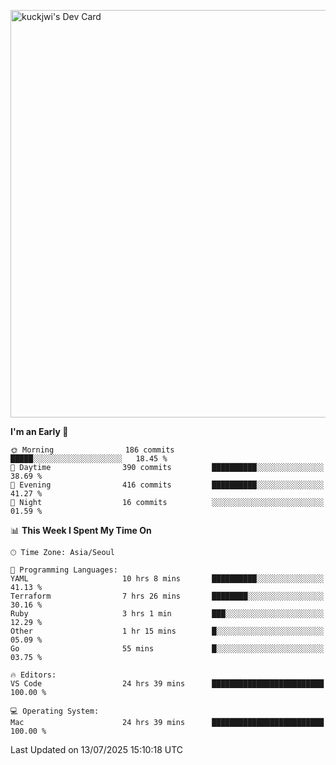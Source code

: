 <a href="https://app.daily.dev/kuckhwancho"><img src="https://api.daily.dev/devcards/v2/efef39c8028947428b3c0b486b9cd9b6.png?r=iz2&type=wide" width="652" alt="kuckjwi's Dev Card"/></a>

<!--START_SECTION:waka-->
**I'm an Early 🐤** 

```text
🌞 Morning                186 commits         █████░░░░░░░░░░░░░░░░░░░░   18.45 % 
🌆 Daytime                390 commits         ██████████░░░░░░░░░░░░░░░   38.69 % 
🌃 Evening                416 commits         ██████████░░░░░░░░░░░░░░░   41.27 % 
🌙 Night                  16 commits          ░░░░░░░░░░░░░░░░░░░░░░░░░   01.59 % 
```


📊 **This Week I Spent My Time On** 

```text
🕑︎ Time Zone: Asia/Seoul

💬 Programming Languages: 
YAML                     10 hrs 8 mins       ██████████░░░░░░░░░░░░░░░   41.13 % 
Terraform                7 hrs 26 mins       ████████░░░░░░░░░░░░░░░░░   30.16 % 
Ruby                     3 hrs 1 min         ███░░░░░░░░░░░░░░░░░░░░░░   12.29 % 
Other                    1 hr 15 mins        █░░░░░░░░░░░░░░░░░░░░░░░░   05.09 % 
Go                       55 mins             █░░░░░░░░░░░░░░░░░░░░░░░░   03.75 % 

🔥 Editors: 
VS Code                  24 hrs 39 mins      █████████████████████████   100.00 % 

💻 Operating System: 
Mac                      24 hrs 39 mins      █████████████████████████   100.00 % 
```


 Last Updated on 13/07/2025 15:10:18 UTC
<!--END_SECTION:waka-->
